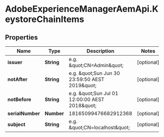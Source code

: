 # AdobeExperienceManagerAemApi.KeystoreChainItems

## Properties

Name | Type | Description | Notes
------------ | ------------- | ------------- | -------------
**issuer** | **String** | e.g. \&quot;CN&#x3D;Admin\&quot; | [optional] 
**notAfter** | **String** | e.g. \&quot;Sun Jun 30 23:59:50 AEST 2019\&quot; | [optional] 
**notBefore** | **String** | e.g. \&quot;Sun Jul 01 12:00:00 AEST 2018\&quot; | [optional] 
**serialNumber** | **Number** | 18165099476682912368 | [optional] 
**subject** | **String** | e.g. \&quot;CN&#x3D;localhost\&quot; | [optional] 


